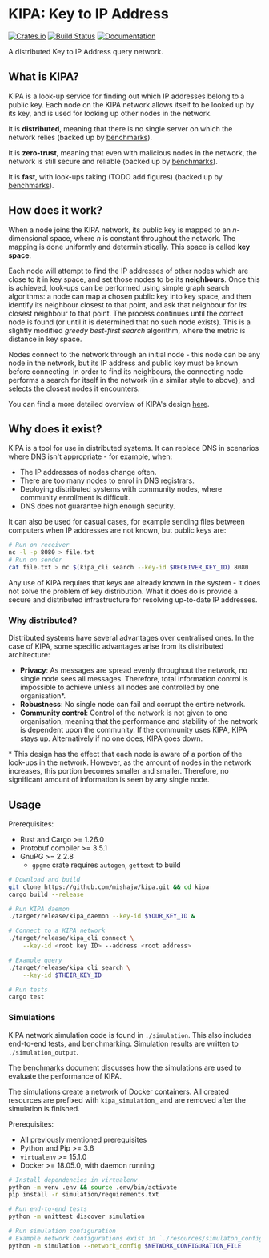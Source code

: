 # KIPA: Key to IP Address

[![Crates.io](https://img.shields.io/crates/v/kipa.svg)](https://crates.io/crates/kipa)
[![Build Status](https://drone.spritsail.io/api/badges/mishajw/kipa/status.svg)](https://drone.spritsail.io/mishajw/kipa)
[![Documentation](https://docs.rs/kipa/badge.svg)](https://docs.rs/kipa/)

A distributed Key to IP Address query network.

## What is KIPA?

KIPA is a look-up service for finding out which IP addresses belong to a public
key. Each node on the KIPA network allows itself to be looked up by its key, and
is used for looking up other nodes in the network.

It is **distributed**, meaning that there is no single server on which the
network relies (backed up by [benchmarks](./docs/benchmarks.md#reliability)).

It is **zero-trust**, meaning that even with malicious nodes in the network, the
network is still secure and reliable (backed up by
[benchmarks](./docs/benchmarks.md#resilience)).

It is **fast**, with look-ups taking (TODO add figures) (backed up by
[benchmarks](./docs/benchmarks.md#speed)).
## How does it work?

When a node joins the KIPA network, its public key is mapped to an
_n_-dimensional space, where _n_ is constant throughout the network. The mapping
is done uniformly and deterministically. This space is called **key space**.

Each node will attempt to find the IP addresses of other nodes which are close
to it in key space, and set those nodes to be its **neighbours**. Once this is
achieved, look-ups can be performed using simple graph search algorithms: a node
can map a chosen public key into key space, and then identify its neighbour
closest to that point, and ask that neighbour for _its_ closest neighbour to
that point. The process continues until the correct node is found (or until it
is determined that no such node exists). This is a slightly modified _greedy
best-first search_ algorithm, where the metric is distance in key space.

Nodes connect to the network through an initial node - this node can be any node
in the network, but its IP address and public key must be known before
connecting. In order to find its neighbours, the connecting node performs a
search for itself in the network (in a similar style to above), and selects the
closest nodes it encounters.

You can find a more detailed overview of KIPA's design
[here](./docs/design.md).

## Why does it exist?

KIPA is a tool for use in distributed systems. It can replace DNS in scenarios
where DNS isn't appropriate - for example, when:
- The IP addresses of nodes change often.
- There are too many nodes to enrol in DNS registrars.
- Deploying distributed systems with community nodes, where community enrollment
  is difficult.
- DNS does not guarantee high enough security.

It can also be used for casual cases, for example sending files between
computers when IP addresses are not known, but public keys are:
```bash
# Run on receiver
nc -l -p 8080 > file.txt
# Run on sender
cat file.txt > nc $(kipa_cli search --key-id $RECEIVER_KEY_ID) 8080
```

Any use of KIPA requires that keys are already known in the system - it does
not solve the problem of key distribution. What it does do is provide a secure
and distributed infrastructure for resolving up-to-date IP addresses.

### Why distributed?

Distributed systems have several advantages over centralised ones. In the case
of KIPA, some specific advantages arise from its distributed architecture:
- **Privacy**: As messages are spread evenly throughout the network, no single
  node sees all messages. Therefore, total information control is impossible to
  achieve unless all nodes are controlled by one organisation\*.
- **Robustness**: No single node can fail and corrupt the entire network.
- **Community control**: Control of the network is not given to one
  organisation, meaning that the performance and stability of the network is
  dependent upon the community. If the community uses KIPA, KIPA stays up.
  Alternatively if no one does, KIPA goes down.

\* This design has the effect that each node is aware of a portion of the
look-ups in the network. However, as the amount of nodes in the network
increases, this portion becomes smaller and smaller. Therefore, no significant
amount of information is seen by any single node.

## Usage

Prerequisites:
- Rust and Cargo >= 1.26.0
- Protobuf compiler >= 3.5.1
- GnuPG >= 2.2.8
  - `gpgme` crate requires `autogen`, `gettext` to build

```bash
# Download and build
git clone https://github.com/mishajw/kipa.git && cd kipa
cargo build --release

# Run KIPA daemon
./target/release/kipa_daemon --key-id $YOUR_KEY_ID &

# Connect to a KIPA network
./target/release/kipa_cli connect \
    --key-id <root key ID> --address <root address>

# Example query
./target/release/kipa_cli search \
    --key-id $THEIR_KEY_ID

# Run tests
cargo test
```

### Simulations
KIPA network simulation code is found in `./simulation`. This also includes
end-to-end tests, and benchmarking. Simulation results are written to
`./simulation_output`.

The [benchmarks](./docs/benchmarks.md) document discusses how the simulations
are used to evaluate the performance of KIPA.

The simulations create a network of Docker containers. All created resources are
prefixed with `kipa_simulation_` and are removed after the simulation is
finished.

Prerequisites:
- All previously mentioned prerequisites
- Python and Pip >= 3.6
- `virtualenv` >= 15.1.0
- Docker >= 18.05.0, with daemon running

```bash
# Install dependencies in virtualenv
python -m venv .env && source .env/bin/activate
pip install -r simulation/requirements.txt

# Run end-to-end tests
python -m unittest discover simulation

# Run simulation configuration
# Example network configurations exist in `./resources/simulaton_configs/`
python -m simulation --network_config $NETWORK_CONFIGURATION_FILE
```
